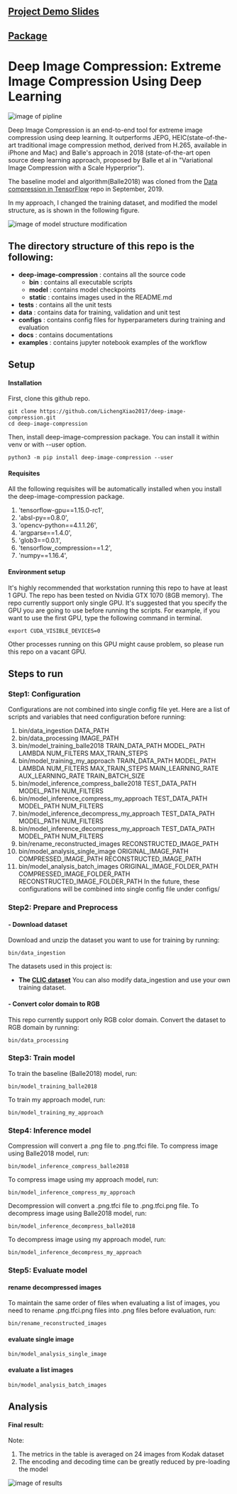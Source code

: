 ## [Project Demo Slides](https://bit.ly/deepimagecompressionslides)
## [Package](https://pypi.org/project/deep-image-compression/)

# Deep Image Compression: Extreme Image Compression Using Deep Learning
![image of pipline](https://github.com/LichengXiao2017/deep-image-compression/blob/master/deep-image-compression/static/img/pipeline.png)

Deep Image Compression is an end-to-end tool for extreme image compression
using deep learning. It outperforms JEPG, HEIC(state-of-the-art traditional
image compression method, derived from H.265, available in iPhone and Mac) and
Balle's approach in 2018 (state-of-the-art open source deep learning approach,
proposed by Balle et al in "Variational Image Compression with a Scale
Hyperprior").

The baseline model and algorithm(Balle2018) was cloned from the [Data
compression in TensorFlow](https://github.com/tensorflow/compression) repo in
September, 2019.

In my approach, I changed the training dataset, and modified the model
structure, as is shown in the following figure.

![image of model structure modification](https://github.com/LichengXiao2017/deep-image-compression/blob/master/deep-image-compression/static/img/model_improvement.png)

## The directory structure of this repo is the following:
- **deep-image-compression** : contains all the source code
  - **bin** : contains all executable scripts
  - **model** : contains model checkpoints
  - **static** : contains images used in the README.md
- **tests** : contains all the unit tests
- **data** : contains data for training, validation and unit test
- **configs** : contains config files for hyperparameters during training and evaluation
- **docs** : contains documentations
- **examples** : contains jupyter notebook examples of the workflow



## Setup

#### Installation
First, clone this github repo.
```
git clone https://github.com/LichengXiao2017/deep-image-compression.git
cd deep-image-compression
```
Then, install deep-image-compression package. You can install it within venv or
with --user option.
```
python3 -m pip install deep-image-compression --user
```
#### Requisites
All the following requisites will be automatically installed when you install
the deep-image-compression package.
1. 'tensorflow-gpu==1.15.0-rc1',
2. 'absl-py==0.8.0',
3. 'opencv-python==4.1.1.26',
4. 'argparse==1.4.0',
5. 'glob3==0.0.1',
6. 'tensorflow_compression==1.2',
7. 'numpy==1.16.4',

#### Environment setup
It's highly recommended that workstation running this repo to have at least 1
GPU. The repo has been tested on Nvidia GTX 1070 (8GB memory).
The repo currently support only single GPU. It's suggested that you specify
the GPU you are going to use before running the scripts. For example, if you
want to use the first GPU, type the following command in terminal.
```
export CUDA_VISIBLE_DEVICES=0
```
Other processes running on this GPU might cause problem, so please run this
repo on a vacant GPU.

## Steps to run

### Step1: Configuration
Configurations are not combined into single config file yet.
Here are a list of scripts and variables that need configuration before running:
1. bin/data_ingestion
      DATA_PATH
2. bin/data_processing
      IMAGE_PATH
3. bin/model_training_balle2018
      TRAIN_DATA_PATH
      MODEL_PATH
      LAMBDA
      NUM_FILTERS
      MAX_TRAIN_STEPS
4. bin/model_training_my_approach
      TRAIN_DATA_PATH
      MODEL_PATH
      LAMBDA
      NUM_FILTERS
      MAX_TRAIN_STEPS
      MAIN_LEARNING_RATE
      AUX_LEARNING_RATE
      TRAIN_BATCH_SIZE
5. bin/model_inference_compress_balle2018
      TEST_DATA_PATH
      MODEL_PATH
      NUM_FILTERS
6. bin/model_inference_compress_my_approach
      TEST_DATA_PATH
      MODEL_PATH
      NUM_FILTERS
7. bin/model_inference_decompress_my_approach
      TEST_DATA_PATH
      MODEL_PATH
      NUM_FILTERS
8. bin/model_inference_decompress_my_approach
      TEST_DATA_PATH
      MODEL_PATH
      NUM_FILTERS
9. bin/rename_reconstructed_images
      RECONSTRUCTED_IMAGE_PATH
10. bin/model_analysis_single_image
      ORIGINAL_IMAGE_PATH
      COMPRESSED_IMAGE_PATH
      RECONSTRUCTED_IMAGE_PATH
11. bin/model_analysis_batch_images
      ORIGINAL_IMAGE_FOLDER_PATH
      COMPRESSED_IMAGE_FOLDER_PATH
      RECONSTRUCTED_IMAGE_FOLDER_PATH
In the future, these configurations will be combined into single config file
under configs/

### Step2: Prepare and Preprocess
#### - Download dataset
Download and unzip the dataset you want to use for training by running:
```
bin/data_ingestion
```

The datasets used in this project is:
- **The [CLIC dataset](https://www.compression.cc)**
You can also modify data_ingestion and use your own training dataset.

#### - Convert color domain to RGB
This repo currently support only RGB color domain.
Convert the dataset to RGB domain by running:
```
bin/data_processing
```
### Step3: Train model
To train the baseline (Balle2018) model, run:
```
bin/model_training_balle2018
```
To train my approach model, run:
```
bin/model_training_my_approach
```
### Step4: Inference model
Compression will convert a .png file to .png.tfci file.
To compress image using Balle2018 model, run:
```
bin/model_inference_compress_balle2018
```
To compress image using my approach model, run:
```
bin/model_inference_compress_my_approach
```

Decompression will convert a .png.tfci file to .png.tfci.png file.
To decompress image using Balle2018 model, run:
```
bin/model_inference_decompress_balle2018
```
To decompress image using my approach model, run:
```
bin/model_inference_decompress_my_approach
```

### Step5: Evaluate model
#### rename decompressed images
To maintain the same order of files when evaluating a list of images, you need
to rename .png.tfci.png files into .png files before evaluation, run:
```
bin/rename_reconstructed_images
```
#### evaluate single image
```
bin/model_analysis_single_image
```
#### evaluate a list images
```
bin/model_analysis_batch_images
```


## Analysis

#### Final result:

Note:
1. The metrics in the table is averaged on 24 images from Kodak dataset
2. The encoding and decoding time can be greatly reduced by pre-loading the model

![image of results](https://github.com/LichengXiao2017/deep-image-compression/blob/master/deep-image-compression/static/img/result_table.png)
